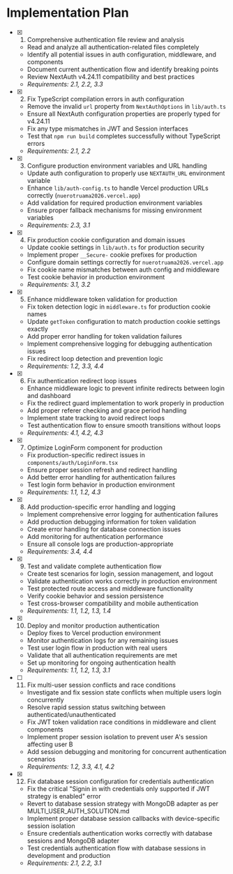 # Implementation Plan

- [x] 1. Comprehensive authentication file review and analysis


  - Read and analyze all authentication-related files completely
  - Identify all potential issues in auth configuration, middleware, and components
  - Document current authentication flow and identify breaking points
  - Review NextAuth v4.24.11 compatibility and best practices
  - _Requirements: 2.1, 2.2, 3.3_

- [x] 2. Fix TypeScript compilation errors in auth configuration


  - Remove the invalid `url` property from `NextAuthOptions` in `lib/auth.ts`
  - Ensure all NextAuth configuration properties are properly typed for v4.24.11
  - Fix any type mismatches in JWT and Session interfaces
  - Test that `npm run build` completes successfully without TypeScript errors
  - _Requirements: 2.1, 2.2_

- [x] 3. Configure production environment variables and URL handling


  - Update auth configuration to properly use `NEXTAUTH_URL` environment variable
  - Enhance `lib/auth-config.ts` to handle Vercel production URLs correctly (`nuerotruama2026.vercel.app`)
  - Add validation for required production environment variables
  - Ensure proper fallback mechanisms for missing environment variables
  - _Requirements: 2.3, 3.1_

- [x] 4. Fix production cookie configuration and domain issues


  - Update cookie settings in `lib/auth.ts` for production security
  - Implement proper `__Secure-` cookie prefixes for production
  - Configure domain settings correctly for `nuerotruama2026.vercel.app`
  - Fix cookie name mismatches between auth config and middleware
  - Test cookie behavior in production environment
  - _Requirements: 3.1, 3.2_

- [x] 5. Enhance middleware token validation for production


  - Fix token detection logic in `middleware.ts` for production cookie names
  - Update `getToken` configuration to match production cookie settings exactly
  - Add proper error handling for token validation failures
  - Implement comprehensive logging for debugging authentication issues
  - Fix redirect loop detection and prevention logic
  - _Requirements: 1.2, 3.3, 4.4_

- [x] 6. Fix authentication redirect loop issues


  - Enhance middleware logic to prevent infinite redirects between login and dashboard
  - Fix the redirect guard implementation to work properly in production
  - Add proper referer checking and grace period handling
  - Implement state tracking to avoid redirect loops
  - Test authentication flow to ensure smooth transitions without loops
  - _Requirements: 4.1, 4.2, 4.3_

- [x] 7. Optimize LoginForm component for production


  - Fix production-specific redirect issues in `components/auth/LoginForm.tsx`
  - Ensure proper session refresh and redirect handling
  - Add better error handling for authentication failures
  - Test login form behavior in production environment
  - _Requirements: 1.1, 1.2, 4.3_

- [x] 8. Add production-specific error handling and logging


  - Implement comprehensive error logging for authentication failures
  - Add production debugging information for token validation
  - Create error handling for database connection issues
  - Add monitoring for authentication performance
  - Ensure all console logs are production-appropriate
  - _Requirements: 3.4, 4.4_

- [x] 9. Test and validate complete authentication flow


  - Create test scenarios for login, session management, and logout
  - Validate authentication works correctly in production environment
  - Test protected route access and middleware functionality
  - Verify cookie behavior and session persistence
  - Test cross-browser compatibility and mobile authentication
  - _Requirements: 1.1, 1.2, 1.3, 1.4_

- [x] 10. Deploy and monitor production authentication

  - Deploy fixes to Vercel production environment
  - Monitor authentication logs for any remaining issues
  - Test user login flow in production with real users
  - Validate that all authentication requirements are met
  - Set up monitoring for ongoing authentication health
  - _Requirements: 1.1, 1.2, 1.3, 3.1_

- [ ] 11. Fix multi-user session conflicts and race conditions


  - Investigate and fix session state conflicts when multiple users login concurrently
  - Resolve rapid session status switching between authenticated/unauthenticated
  - Fix JWT token validation race conditions in middleware and client components
  - Implement proper session isolation to prevent user A's session affecting user B
  - Add session debugging and monitoring for concurrent authentication scenarios
  - _Requirements: 1.2, 3.3, 4.1, 4.2_
- [x] 12. Fix database session configuration for credentials authentication
  - Fix the critical "Signin in with credentials only supported if JWT strategy is enabled" error
  - Revert to database session strategy with MongoDB adapter as per MULTI_USER_AUTH_SOLUTION.md
  - Implement proper database session callbacks with device-specific session isolation
  - Ensure credentials authentication works correctly with database sessions and MongoDB adapter
  - Test credentials authentication flow with database sessions in development and production
  - _Requirements: 2.1, 2.2, 3.1_